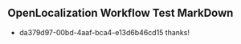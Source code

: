 ## OpenLocalization Workflow Test MarkDown
* da379d97-00bd-4aaf-bca4-e13d6b46cd15 thanks!

<!--HONumber=Aug16_HO4-->


